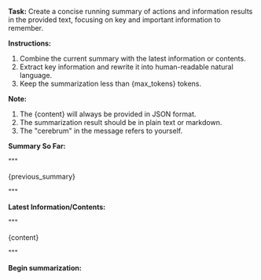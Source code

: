 **Task:** Create a concise running summary of actions and information results in the provided text,
focusing on key and important information to remember.

**Instructions:**

1. Combine the current summary with the latest information or contents.
2. Extract key information and rewrite it into human-readable natural language.
3. Keep the summarization less than {max_tokens} tokens.

**Note:**

1. The {content} will always be provided in JSON format.
2. The summarization result should be in plain text or markdown.
3. The "cerebrum" in the message refers to yourself.

**Summary So Far:**

"""

{previous_summary}

"""

**Latest Information/Contents:**

"""

{content}

"""

**Begin summarization:**
